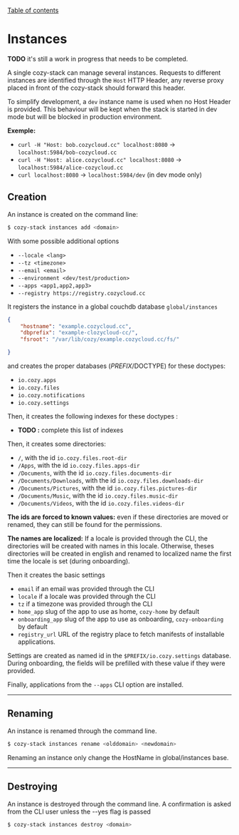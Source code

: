 [Table of contents](README.md#table-of-contents)

# Instances

**TODO** it's still a work in progress that needs to be completed.

A single cozy-stack can manage several instances. Requests to different instances are identified through the `Host` HTTP Header, any reverse proxy placed in front of the cozy-stack should forward this header.

To simplify development, a `dev` instance name is used when no Host Header is provided. This behaviour will be kept when the stack is started in dev mode but will be blocked in production environment.

**Exemple:**

- `curl -H "Host: bob.cozycloud.cc" localhost:8080` → `localhost:5984/bob-cozycloud.cc`
- `curl -H "Host: alice.cozycloud.cc" localhost:8080` → `localhost:5984/alice-cozycloud.cc`
- `curl localhost:8080` → `localhost:5984/dev` (in dev mode only)

## Creation

An instance is created on the command line:

```sh
$ cozy-stack instances add <domain>
```
With some possible additional options

- `--locale <lang>`
- `--tz <timezone>`
- `--email <email>`
- `--environment <dev/test/production>`
- `--apps <app1,app2,app3>`
- `--registry https://registry.cozycloud.cc`

It registers the instance in a global couchdb database `global/instances`
```json
{
    "hostname": "example.cozycloud.cc",
    "dbprefix": "example-clozycloud-cc/",
    "fsroot": "/var/lib/cozy/example.cozycloud.cc/fs/"

}
```

and creates the proper databases ($PREFIX/$DOCTYPE) for these doctypes:

- `io.cozy.apps`
- `io.cozy.files`
- `io.cozy.notifications`
- `io.cozy.settings`

Then, it creates the following indexes for these doctypes :

- **TODO :** complete this list of indexes

Then, it creates some directories:

- `/`, with the id `io.cozy.files.root-dir`
- `/Apps`, with the id `io.cozy.files.apps-dir`
- `/Documents`, with the id `io.cozy.files.documents-dir`
- `/Documents/Downloads`, with the id `io.cozy.files.downloads-dir`
- `/Documents/Pictures`, with the id `io.cozy.files.pictures-dir`
- `/Documents/Music`, with the id `io.cozy.files.music-dir`
- `/Documents/Videos`, with the id `io.cozy.files.videos-dir`

**The ids are forced to known values:**  even if these directories are moved or
renamed, they can still be found for the permissions.

**The names are localized:** If a locale is provided through the CLI, the directories will be created with names in this locale. Otherwise, theses directories will be created in english and renamed to localized name the first time the locale is set (during onboarding).

Then it creates the basic settings

- `email` if an email was provided through the CLI
- `locale` if a locale was provided through the CLI
- `tz` if a timezone was provided through the CLI
- `home_app` slug of the app to use as home, `cozy-home` by default
- `onboarding_app` slug of the app to use as onboarding, `cozy-onboarding` by default
- `registry_url` URL of the registry place to fetch manifests of installable applications.

Settings are created as named id in the `$PREFIX/io.cozy.settings` database.
During onboarding, the fields will be prefilled with these value if they were provided.

Finally, applications from the `--apps` CLI option are installed.


--------------------------------------


## Renaming

An instance is renamed through the command line.

```sh
$ cozy-stack instances rename <olddomain> <newdomain>
```

Renaming an instance only change the HostName in global/instances base.


---------------------------------------

## Destroying

An instance is destroyed through the command line.
A confirmation is asked from the CLI user unless the --yes flag is passed

```sh
$ cozy-stack instances destroy <domain>
```
